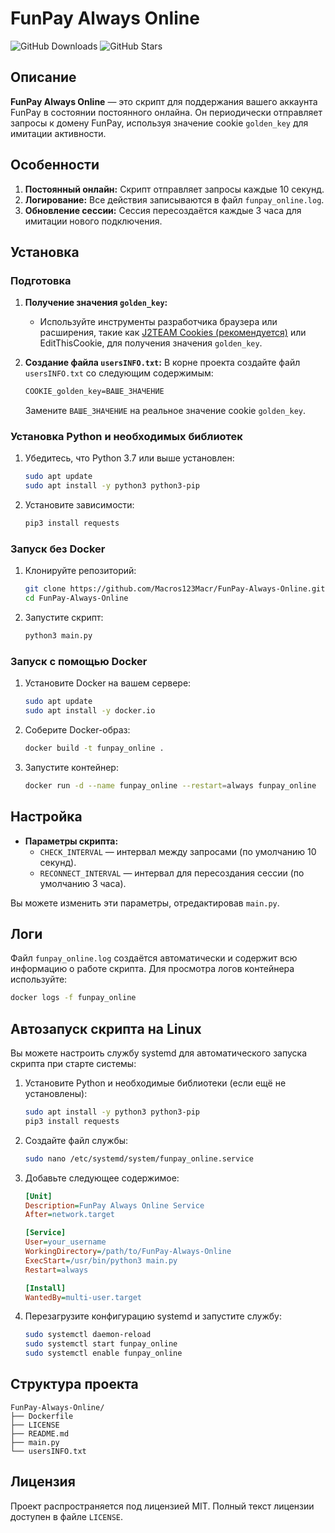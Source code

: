 # FunPay Always Online

![GitHub Downloads](https://img.shields.io/github/downloads/Macros123Macr/FunPay-Always-Online/total?color=purple&logo=GitHub&style=for-the-badge) ![GitHub Stars](https://img.shields.io/github/stars/Macros123Macr/FunPay-Always-Online?color=purple&logo=GitHub&style=for-the-badge)

## Описание

**FunPay Always Online** — это скрипт для поддержания вашего аккаунта FunPay в состоянии постоянного онлайна. Он периодически отправляет запросы к домену FunPay, используя значение cookie `golden_key` для имитации активности.

## Особенности

1. **Постоянный онлайн:** Скрипт отправляет запросы каждые 10 секунд.
2. **Логирование:** Все действия записываются в файл `funpay_online.log`.
3. **Обновление сессии:** Сессия пересоздаётся каждые 3 часа для имитации нового подключения.

## Установка

### Подготовка

1. **Получение значения `golden_key`:**
   - Используйте инструменты разработчика браузера или расширения, такие как [J2TEAM Cookies (рекомендуется)](https://chromewebstore.google.com/detail/J2TEAM%20Cookies/okpidcojinmlaakglciglbpcpajaibco) или EditThisCookie, для получения значения `golden_key`.

2. **Создание файла `usersINFO.txt`:**
   В корне проекта создайте файл `usersINFO.txt` со следующим содержимым:
   ```txt
   COOKIE_golden_key=ВАШЕ_ЗНАЧЕНИЕ
   ```
   Замените `ВАШЕ_ЗНАЧЕНИЕ` на реальное значение cookie `golden_key`.

### Установка Python и необходимых библиотек

1. Убедитесь, что Python 3.7 или выше установлен:
   ```bash
   sudo apt update
   sudo apt install -y python3 python3-pip
   ```
2. Установите зависимости:
   ```bash
   pip3 install requests
   ```

### Запуск без Docker

1. Клонируйте репозиторий:
   ```bash
   git clone https://github.com/Macros123Macr/FunPay-Always-Online.git
   cd FunPay-Always-Online
   ```
2. Запустите скрипт:
   ```bash
   python3 main.py
   ```

### Запуск с помощью Docker

1. Установите Docker на вашем сервере:
   ```bash
   sudo apt update
   sudo apt install -y docker.io
   ```
2. Соберите Docker-образ:
   ```bash
   docker build -t funpay_online .
   ```
3. Запустите контейнер:
   ```bash
   docker run -d --name funpay_online --restart=always funpay_online
   ```

## Настройка

- **Параметры скрипта:**
  - `CHECK_INTERVAL` — интервал между запросами (по умолчанию 10 секунд).
  - `RECONNECT_INTERVAL` — интервал для пересоздания сессии (по умолчанию 3 часа).

Вы можете изменить эти параметры, отредактировав `main.py`.

## Логи

Файл `funpay_online.log` создаётся автоматически и содержит всю информацию о работе скрипта. Для просмотра логов контейнера используйте:
```bash
docker logs -f funpay_online
```

## Автозапуск скрипта на Linux

Вы можете настроить службу systemd для автоматического запуска скрипта при старте системы:

1. Установите Python и необходимые библиотеки (если ещё не установлены):
   ```bash
   sudo apt install -y python3 python3-pip
   pip3 install requests
   ```
2. Создайте файл службы:
   ```bash
   sudo nano /etc/systemd/system/funpay_online.service
   ```
3. Добавьте следующее содержимое:
   ```ini
   [Unit]
   Description=FunPay Always Online Service
   After=network.target

   [Service]
   User=your_username
   WorkingDirectory=/path/to/FunPay-Always-Online
   ExecStart=/usr/bin/python3 main.py
   Restart=always

   [Install]
   WantedBy=multi-user.target
   ```
4. Перезагрузите конфигурацию systemd и запустите службу:
   ```bash
   sudo systemctl daemon-reload
   sudo systemctl start funpay_online
   sudo systemctl enable funpay_online
   ```

## Структура проекта

```plaintext
FunPay-Always-Online/
├── Dockerfile
├── LICENSE
├── README.md
├── main.py
└── usersINFO.txt
```

## Лицензия

Проект распространяется под лицензией MIT. Полный текст лицензии доступен в файле `LICENSE`.

